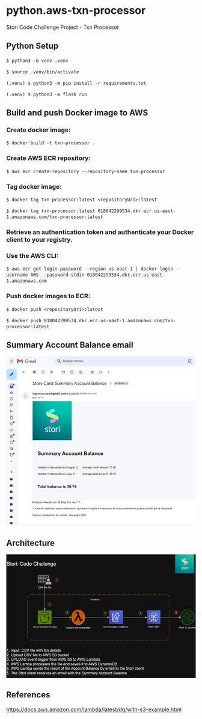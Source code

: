 # python.aws-txn-processor
Stori Code Challenge Project - Txn Processor

## Python Setup
```
$ python3 -m venv .venv
```

```
$ source .venv/bin/activate
```

```
(.venv) $ python3 -m pip install -r requirements.txt
```
```
(.venv) $ python3 -m flask run
```


## Build and push Docker image to AWS

### Create docker image:
```
$ docker build -t txn-processor .
```

### Create AWS ECR repository:
```
$ aws ecr create-repository --repository-name txn-processor
```

### Tag docker image:
```
$ docker tag txn-processor:latest <repositoryUri>:latest
```
```
$ docker tag txn-processor:latest 018042299534.dkr.ecr.us-east-1.amazonaws.com/txn-processor:latest
```

### Retrieve an authentication token and authenticate your Docker client to your registry.
### Use the AWS CLI:
```
$ aws ecr get-login-password --region us-east-1 | docker login --username AWS --password-stdin 018042299534.dkr.ecr.us-east-1.amazonaws.com
```

### Push docker images to ECR:
```
$ docker push <repositoryUri>:latest
```
```
$ docker push 018042299534.dkr.ecr.us-east-1.amazonaws.com/txn-processor:latest
```

## Summary Account Balance email
![alt text](https://github.com/androidexj9/python.aws-txn-processor/blob/main/static/email-summary-account-balance.png)

## Architecture
![alt text](https://github.com/androidexj9/python.aws-txn-processor/blob/main/static/stori-code-challenge.drawio.png)

## References
https://docs.aws.amazon.com/lambda/latest/dg/with-s3-example.html
